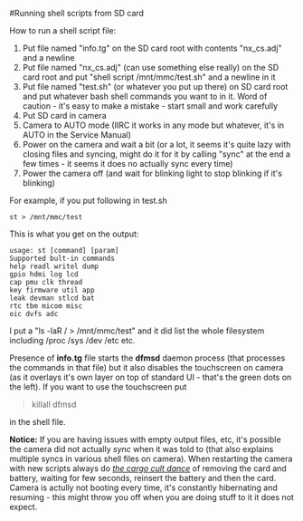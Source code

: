 #Running shell scripts from SD card

How to run a shell script file:
  1. Put file named "info.tg" on the SD card root with contents "nx_cs.adj" and a newline
  2. Put file named "nx_cs.adj" (can use something else really) on the SD card root and put "shell script /mnt/mmc/test.sh" and a newline in it
  3. Put file named "test.sh" (or whatever you put up there) on SD card root and put whatever bash shell commands you want to in it. Word of caution - it's easy to make a mistake - start small and work carefully
  4. Put SD card in camera
  5. Camera to AUTO mode (IIRC it works in any mode but whatever, it's in AUTO in the Service Manual)
  6. Power on the camera and wait a bit (or a lot, it seems it's quite lazy with closing files and syncing, might do it for it by calling "sync" at the end a few times - it seems it does no actually sync every time)
  7. Power the camera off (and wait for blinking light to stop blinking if it's blinking)

For example, if you put following in test.sh
```
st > /mnt/mmc/test
```
This is what you get on the output:
```
usage: st [command] [param]
Supported bult-in commands
help readl writel dump
gpio hdmi log lcd
cap pmu clk thread
key firmware util app
leak devman stlcd bat
rtc tbm micom misc
oic dvfs adc
```
I put a "ls -laR / > /mnt/mmc/test" and it did list the whole filesystem including /proc /sys /dev /etc etc.

Presence of **info.tg** file starts the **dfmsd** daemon process (that processes the commands in that file) but it also disables the touchscreen on camera (as it overlays it's own layer on top of standard UI - that's the green dots on the left). If you want to use the touchscreen put

> killall dfmsd

in the shell file.

**Notice:** If you are having issues with empty output files, etc, it's possible the camera did not actually *sync* when it was told to (that also explains multiple syncs in various shell files on camera). When restarting the camera with new scripts always do [*the cargo cult dance*](https://en.wikipedia.org/wiki/Cargo_cult) of removing the card and battery, waiting for few seconds, reinsert the battery and then the card. Camera is actully not booting every time, it's constantly hibernating and resuming - this might throw you off when you are doing stuff to it it does not expect.
